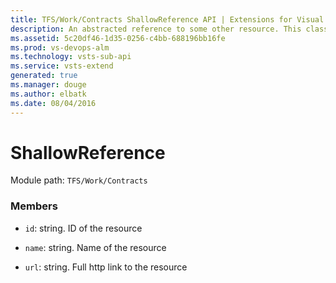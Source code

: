 ```yaml
---
title: TFS/Work/Contracts ShallowReference API | Extensions for Visual Studio Team Services
description: An abstracted reference to some other resource. This class is used to provide the board data contracts with a uniform way to reference other resources in a way that provides easy traversal through links.
ms.assetid: 5c20df46-1d35-0256-c4bb-688196bb16fe
ms.prod: vs-devops-alm
ms.technology: vsts-sub-api
ms.service: vsts-extend
generated: true
ms.manager: douge
ms.author: elbatk
ms.date: 08/04/2016
---
```


# ShallowReference

Module path: `TFS/Work/Contracts`


### Members

* `id`: string. ID of the resource

* `name`: string. Name of the resource

* `url`: string. Full http link to the resource

